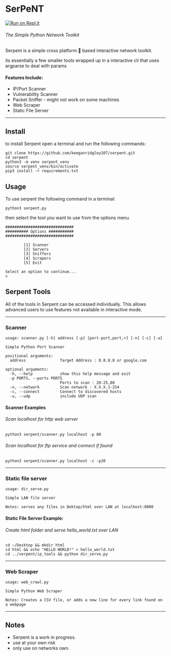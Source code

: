 
# SerPeNT

[![Run on Repl.it](https://repl.it/badge/github/keeganridgley107/SerPeNT)](https://repl.it/github/keeganridgley107/SerPeNT)

###### The Simple Python Network Toolkit

Serpent is a simple cross platform :snake: based interactive network toolkit.

its essentially a few smaller tools wrapped up in a interactive cli that uses argparse to deal with params

#### Features Include:

- IP/Port Scanner
- Vulnerability Scanner
- Packet Sniffer - might not work on some machines
- Web Scraper
- Static File Server

---

## Install

to install Serpent open a terminal and run the following commands:

``` 
git clone https://github.com/keeganridgley107/serpent.git 
cd serpent
python3 -m venv serpent_venv
source serpent_venv/bin/activate
pip3 install -r requirements.txt
```

## Usage

To use serpent the following command in a terminal:

```python3 serpent.py```
 
then select the tool you want to use from the options menu

```
##############################
########## Options ###########
##############################

        [1] Scanner
        [2] Servers
        [3] Sniffers
        [4] Scrapers
        [5] Exit

Select an option to continue...
>
```

## Serpent Tools 

All of the tools in Serpent can be accessed individually. 
This allows advanced users to use features not available in interactive mode. 

----

### Scanner

```
usage: scanner.py [-h] address [-p] [port-port,port,+] [-n] [-c] [-u]

Simple Python Port Scanner

positional arguments:
  address               Target Address : 8.8.8.8 or google.com

optional arguments:
  -h, --help            show this help message and exit
  -p PORTS, --ports PORTS
                        Ports to scan : 20-25,80
  -n, --network         Scan network : X.X.X.1-254
  -c, --connect         Connect to discovered hosts
  -u, --udp             include UDP scan

```

#### Scanner Examples

###### Scan localhost for http web server 

```
python3 serpent/scanner.py localhost -p 80
```

###### Scan localhost for ftp service and connect if found

```
python3 serpent/scanner.py localhost -c -p20
```

-----------

### Static file server 

```
usage: dir_serve.py 

Simple LAN file server 

Notes: serves any files in Dektop/html over LAN at localhost:8000

```

#### Static File Server Example:

###### Create html folder and serve hello_world.txt over LAN 

```
cd ~/Desktop && mkdir html
cd html && echo "HELLO WORLD!" > hello_world.txt
cd ../serpent/ip_tools && python dir_serve.py
```

-----------

### Web Scraper 

```
usage: web_crawl.py 

Simple Python Web Scraper  

Notes: Creates a CSV file, or adds a new line for every link found on a webpage

```

-----------

## Notes

- Serpent is a work in progress. 
- use at your own risk 
- only use on networks own. 

